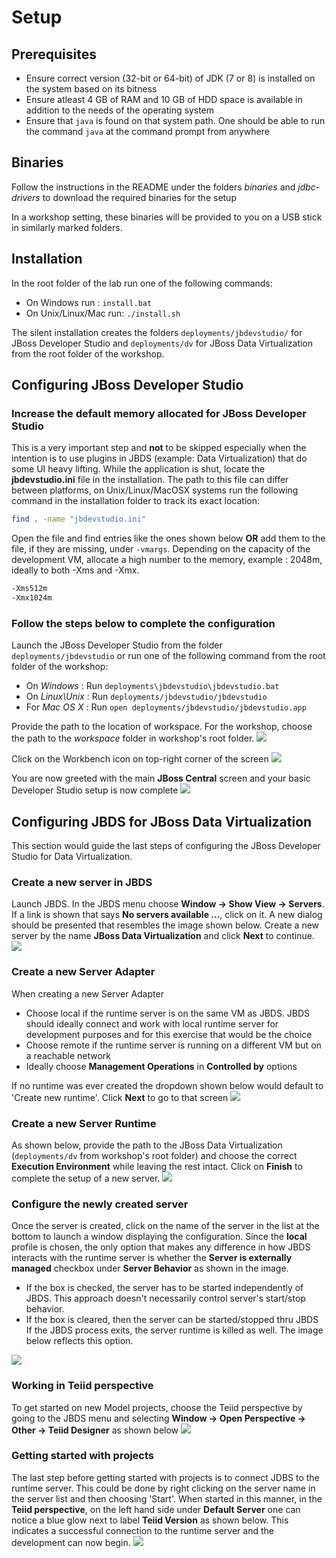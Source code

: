 # Setup

## Prerequisites

* Ensure correct version (32-bit or 64-bit) of JDK (7 or 8) is installed on the system based on its bitness 
* Ensure atleast 4 GB of RAM and 10 GB of HDD space is available in addition to the needs of the operating system
* Ensure that `java` is found on that system path. One should be able to run the command `java` at the command prompt from anywhere

## Binaries 

Follow the instructions in the README under the folders *binaries* and *jdbc-drivers* to download the required binaries for the setup

In a workshop setting, these binaries will be provided to you on a USB stick in similarly marked folders. 

## Installation 

In the root folder of the lab run one of the following commands:

* On Windows run : `install.bat`
* On Unix/Linux/Mac run: `./install.sh` 

The silent installation creates the folders `deployments/jbdevstudio/` for JBoss Developer Studio and `deployments/dv` for JBoss Data Virtualization from the root folder of the workshop. 

## Configuring JBoss Developer Studio

### Increase the default memory allocated for JBoss Developer Studio

This is a very important step and **not** to be skipped especially when the intention is to use plugins in JBDS (example: Data Virtualization) that do some UI heavy lifting. While the application is shut, locate the **jbdevstudio.ini** file in the installation. The path to this file can differ between platforms, on Unix/Linux/MacOSX systems run the following command in the installation folder to track its exact location:

```sh
find . -name "jbdevstudio.ini"
```

Open the file and find entries like the ones shown below **OR** add them to the file, if they are missing, under `-vmargs`. Depending on the capacity of the development VM, allocate a high number to the memory, example : 2048m, ideally to both -Xms and -Xmx.

```sh
-Xms512m
-Xmx1024m
```

### Follow the steps below to complete the configuration

Launch the JBoss Developer Studio from the folder `deployments/jbdevstudio` or run one of the following command from the root folder of the workshop:
  * On *Windows* : Run `deployments\jbdevstudio\jbdevstudio.bat`
  * On *Linux\Unix* : Run `deployments/jbdevstudio/jbdevstudio`
  * For *Mac OS X* : Run `open deployments/jbdevstudio/jbdevstudio.app` 

Provide the path to the location of workspace. For the workshop, choose the path to the *workspace* folder in workshop's root folder. 
[![](.images/ds-first-start.png)](.images/ds-first-start.png)

Click on the Workbench icon on top-right corner of the screen
[![](.images/ds-first-spalsh.png)](.images/ds-first-spalsh.png)

You are now greeted with the main **JBoss Central** screen and your basic Developer Studio setup is now complete
[![](.images/ds-first-look-workspace.png)](.images/ds-first-look-workspace.png)

## Configuring JBDS for JBoss Data Virtualization 

This section would guide the last steps of configuring the JBoss Developer Studio for Data Virtualization. 

### Create a new server in JBDS

Launch JBDS. In the JBDS menu choose **Window → Show View → Servers**. If a link is shown that says **No servers available ...**, click on it. A new dialog should be presented that resembles the image shown below. Create a new server by the name **JBoss Data Virtualization** and click **Next** to continue.
[![](.images/ds-jdv-new-server.png)](.images/ds-jdv-new-server.png)

### Create a new Server Adapter

When creating a new Server Adapter 

* Choose local if the runtime server is on the same VM as JBDS. JBDS should ideally connect and work with local runtime server for development purposes and for this exercise that would be the choice
* Choose remote if the runtime server is running on a different VM but on a reachable network
* Ideally choose **Management Operations** in **Controlled by** options

If no runtime was ever created the dropdown shown below would default to 'Create new runtime'. Click **Next** to go to that screen
[![](.images/ds-jdv-server-adapter.png)](.images/ds-jdv-server-adapter.png)

### Create a new Server Runtime

As shown below, provide the path to the JBoss Data Virtualization (`deployments/dv` from workshop's root folder) and choose the correct **Execution Environment** while leaving the rest intact. Click on **Finish** to complete the setup of a new server.
[![](.images/ds-jdv-server-runtime.png)](.images/ds-jdv-server-runtime.png)

### Configure the newly created server

Once the server is created, click on the name of the server in the list at the bottom to launch a window displaying the configuration. Since the **local** profile is chosen, the only option that makes any difference in how JBDS interacts with the runtime server is whether the **Server is externally managed** checkbox under **Server Behavior** as shown in the image.

* If the box is checked, the server has to be started independently of JBDS. This approach doesn't necessarily control server's start/stop behavior.
* If the box is cleared, then the server can be started/stopped thru JBDS  If the JBDS process exits, the server runtime is killed as well. The image below reflects this option.

[![](.images/ds-jdv-server-configuration.png)](.images/ds-jdv-server-configuration.png)

### Working in Teiid perspective

To get started on new Model projects, choose the Teiid perspective by going to the JBDS menu and selecting **Window → Open Perspective → Other → Teiid Designer** as shown below
[![](.images/ds-jdv-perspective.png)](.images/ds-jdv-perspective.png)

### Getting started with projects

The last step before getting started with projects is to connect JDBS to the runtime server. This could be done by right clicking on the server name in the server list and then choosing 'Start'. When started in this manner, in the **Teiid perspective**, on the left hand side under **Default Server** one can notice a blue glow next to label **Teiid Version** as shown below. This indicates a successful connection to the runtime server and the development can now begin.
[![](.images/ds-jdv-local-start.png)](.images/ds-jdv-local-start.png)
